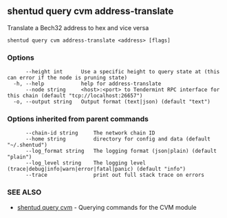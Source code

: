 ## shentud query cvm address-translate

Translate a Bech32 address to hex and vice versa

```
shentud query cvm address-translate <address> [flags]
```

### Options

```
      --height int      Use a specific height to query state at (this can error if the node is pruning state)
  -h, --help            help for address-translate
      --node string     <host>:<port> to Tendermint RPC interface for this chain (default "tcp://localhost:26657")
  -o, --output string   Output format (text|json) (default "text")
```

### Options inherited from parent commands

```
      --chain-id string     The network chain ID
      --home string         directory for config and data (default "~/.shentud")
      --log_format string   The logging format (json|plain) (default "plain")
      --log_level string    The logging level (trace|debug|info|warn|error|fatal|panic) (default "info")
      --trace               print out full stack trace on errors
```

### SEE ALSO

* [shentud query cvm](shentud_query_cvm.md)	 - Querying commands for the CVM module


